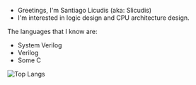 - Greetings, I'm Santiago Licudis (aka: Slicudis)
- I'm interested in logic design and CPU architecture design.

The languages that I know are:
- System Verilog
- Verilog
- Some C

<!---
SLicudis/SLicudis is a ✨ special ✨ repository because its `README.md` (this file) appears on your GitHub profile.
You can click the Preview link to take a look at your changes.
--->
![Top Langs](https://github-readme-stats.vercel.app/api/top-langs/?username=slicudis&layout=compact)

